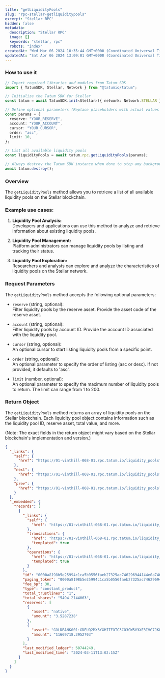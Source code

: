 ```yaml
---
title: "getLiquidityPools"
slug: "rpc-stellar-getliquiditypools"
excerpt: "Stellar RPC"
hidden: false
metadata: 
  description: "Stellar RPC"
  image: []
  keywords: "stellar, rpc"
  robots: "index"
createdAt: "Wed Mar 06 2024 10:35:44 GMT+0000 (Coordinated Universal Time)"
updatedAt: "Sat Apr 06 2024 13:09:01 GMT+0000 (Coordinated Universal Time)"
---
```




### How to use it

```typescript
// Import required libraries and modules from Tatum SDK
import { TatumSDK, Stellar, Network } from "@tatumio/tatum";

// Initialize the Tatum SDK for Stellar
const tatum = await TatumSDK.init<Stellar>({ network: Network.STELLAR });

// Define optional parameters (Replace placeholders with actual values and remove redundant)
const params = {
  reserve: "YOUR_RESERVE",
  account: "YOUR_ACCOUNT",
  cursor: "YOUR_CURSOR",
  order: "asc",
  limit: 10,
};

// List all available liquidity pools
const liquidityPools = await tatum.rpc.getLiquidityPools(params);

// Always destroy the Tatum SDK instance when done to stop any background processes
await tatum.destroy();
```

### Overview

The `getLiquidityPools` method allows you to retrieve a list of all available liquidity pools on the Stellar blockchain.

### Example use cases:

1. **Liquidity Pool Analysis:**  
   Developers and applications can use this method to analyze and retrieve information about existing liquidity pools.

2. **Liquidity Pool Management:**  
   Platform administrators can manage liquidity pools by listing and tracking their status.

3. **Liquidity Pool Exploration:**  
   Researchers and analysts can explore and analyze the characteristics of liquidity pools on the Stellar network.

### Request Parameters

The `getLiquidityPools` method accepts the following optional parameters:

- `reserve` (string, optional):  
  Filter liquidity pools by the reserve asset. Provide the asset code of the reserve asset.

- `account` (string, optional):  
  Filter liquidity pools by account ID. Provide the account ID associated with the liquidity pool.

- `cursor` (string, optional):  
  An optional cursor to start listing liquidity pools from a specific point.

- `order` (string, optional):  
  An optional parameter to specify the order of listing (asc or desc). If not provided, it defaults to 'asc'.

- `limit` (number, optional):  
  An optional parameter to specify the maximum number of liquidity pools to return. The limit can range from 1 to 200.

### Return Object

The `getLiquidityPools` method returns an array of liquidity pools on the Stellar blockchain. Each liquidity pool object contains information such as the liquidity pool ID, reserve asset, total value, and more.

(Note: The exact fields in the return object might vary based on the Stellar blockchain's implementation and version.)

```json
{
  "_links": {
    "self": {
      "href": "https://01-vinthill-068-01.rpc.tatum.io/liquidity_pools?cursor=&limit=10&order=asc"
    },
    "next": {
      "href": "https://01-vinthill-068-01.rpc.tatum.io/liquidity_pools?cursor=00293f3a22c8ef5561de7cefc98f9286ac688cb8abf6b1c29a1dabbb63f265ce&limit=10&order=asc"
    },
    "prev": {
      "href": "https://01-vinthill-068-01.rpc.tatum.io/liquidity_pools?cursor=0000a8198b5e25994c1ca5b0556faeb27325ac746296944144e0a7406d501e8a&limit=10&order=desc"
    }
  },
  "_embedded": {
    "records": [
      {
        "_links": {
          "self": {
            "href": "https://01-vinthill-068-01.rpc.tatum.io/liquidity_pools/0000a8198b5e25994c1ca5b0556faeb27325ac746296944144e0a7406d501e8a"
          },
          "transactions": {
            "href": "https://01-vinthill-068-01.rpc.tatum.io/liquidity_pools/0000a8198b5e25994c1ca5b0556faeb27325ac746296944144e0a7406d501e8a/transactions{?cursor,limit,order}",
            "templated": true
          },
          "operations": {
            "href": "https://01-vinthill-068-01.rpc.tatum.io/liquidity_pools/0000a8198b5e25994c1ca5b0556faeb27325ac746296944144e0a7406d501e8a/operations{?cursor,limit,order}",
            "templated": true
          }
        },
        "id": "0000a8198b5e25994c1ca5b0556faeb27325ac746296944144e0a7406d501e8a",
        "paging_token": "0000a8198b5e25994c1ca5b0556faeb27325ac746296944144e0a7406d501e8a",
        "fee_bp": 30,
        "type": "constant_product",
        "total_trustlines": "1",
        "total_shares": "5494.2144063",
        "reserves": [
          {
            "asset": "native",
            "amount": "3.5287238"
          },
          {
            "asset": "GOLDBANK001:GDEUQ2MX3YXMITFOTC3CO3GW5V3XE3IVG7JKLZZAOZ7WFYIN256INDUS",
            "amount": "11669718.3952703"
          }
        ],
        "last_modified_ledger": 50744249,
        "last_modified_time": "2024-03-11T13:02:15Z"
      }
    ]
  }
}
```
